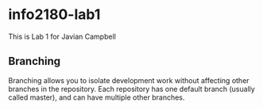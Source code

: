 # info2180-lab1
This is Lab 1 for Javian Campbell
## Branching
Branching allows you to isolate development work without
affecting other branches in the repository. Each repository
has one default branch (usually called master), and can have
multiple other branches.